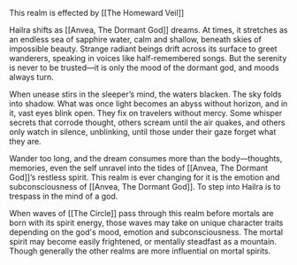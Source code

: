 This realm is effected by [[The Homeward Veil]]

Hailra shifts as [[Anvea, The Dormant God]] dreams. At times, it stretches as an endless sea of sapphire water, calm and shallow, beneath skies of impossible beauty. Strange radiant beings drift across its surface to greet wanderers, speaking in voices like half-remembered songs. But the serenity is never to be trusted—it is only the mood of the dormant god, and moods always turn.

When unease stirs in the sleeper’s mind, the waters blacken. The sky folds into shadow. What was once light becomes an abyss without horizon, and in it, vast eyes blink open. They fix on travelers without mercy. Some whisper secrets that corrode thought, others scream until the air quakes, and others only watch in silence, unblinking, until those under their gaze forget what they are.

Wander too long, and the dream consumes more than the body—thoughts, memories, even the self unravel into the tides of [[Anvea, The Dormant God]]’s restless spirit. This realm is ever changing for it is the emotion and subconsciousness of [[Anvea, The Dormant God]]. To step into Hailra is to trespass in the mind of a god.

When waves of [[The Circle]] pass through this realm before mortals are born with its spirit energy, those waves may take on unique character traits depending on the god's mood, emotion and subconsciousness. The mortal spirit may become easily frightened, or mentally steadfast as a mountain. Though generally the other realms are more influential on mortal spirits.